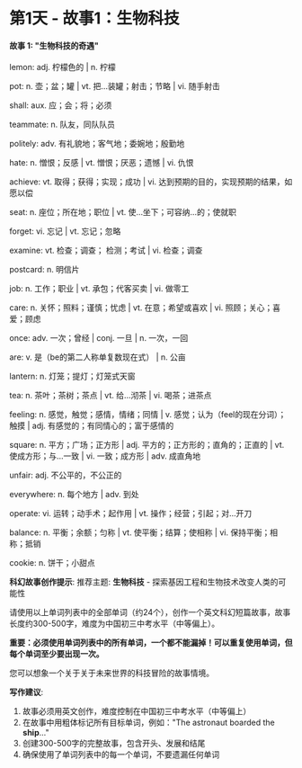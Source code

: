 # 第1天 - 故事1：生物科技

#### 故事 1: "生物科技的奇遇"

lemon: adj. 柠檬色的 | n. 柠檬

pot: n. 壶；盆；罐 | vt. 把…装罐；射击；节略 | vi. 随手射击

shall: aux. 应；会；将；必须

teammate: n. 队友，同队队员

politely: adv. 有礼貌地；客气地；委婉地；殷勤地

hate: n. 憎恨；反感 | vt. 憎恨；厌恶；遗憾 | vi. 仇恨

achieve: vt. 取得；获得；实现；成功 | vi. 达到预期的目的，实现预期的结果，如愿以偿

seat: n. 座位；所在地；职位 | vt. 使…坐下；可容纳…的；使就职

forget: vi. 忘记 | vt. 忘记；忽略

examine: vt. 检查；调查； 检测；考试 | vi. 检查；调查

postcard: n. 明信片

job: n. 工作；职业 | vt. 承包；代客买卖 | vi. 做零工

care: n. 关怀；照料；谨慎；忧虑 | vt. 在意；希望或喜欢 | vi. 照顾；关心；喜爱；顾虑

once: adv. 一次；曾经 | conj. 一旦 | n. 一次，一回

are: v. 是（be的第二人称单复数现在式） | n. 公亩

lantern: n. 灯笼；提灯；灯笼式天窗

tea: n. 茶叶；茶树；茶点 | vt. 给…沏茶 | vi. 喝茶；进茶点

feeling: n. 感觉，触觉；感情，情绪；同情 | v. 感觉；认为（feel的现在分词）；触摸 | adj. 有感觉的；有同情心的；富于感情的

square: n. 平方；广场；正方形 | adj. 平方的；正方形的；直角的；正直的 | vt. 使成方形；与…一致 | vi. 一致；成方形 | adv. 成直角地

unfair: adj. 不公平的，不公正的

everywhere: n. 每个地方 | adv. 到处

operate: vi. 运转；动手术；起作用 | vt. 操作；经营；引起；对…开刀

balance: n. 平衡；余额；匀称 | vt. 使平衡；结算；使相称 | vi. 保持平衡；相称；抵销

cookie: n. 饼干；小甜点

**科幻故事创作提示**:
推荐主题: **生物科技** - 探索基因工程和生物技术改变人类的可能性

请使用以上单词列表中的全部单词（约24个），创作一个英文科幻短篇故事，故事长度约300-500字，难度为中国初三中考水平（中等偏上）。

**重要：必须使用单词列表中的所有单词，一个都不能漏掉！可以重复使用单词，但每个单词至少要出现一次。**

您可以想象一个关于关于未来世界的科技冒险的故事情境。

**写作建议**: 
1. 故事必须用英文创作，难度控制在中国初三中考水平（中等偏上）
2. 在故事中用粗体标记所有目标单词，例如："The astronaut boarded the **ship**..."
3. 创建300-500字的完整故事，包含开头、发展和结尾
4. 确保使用了单词列表中的每一个单词，不要遗漏任何单词
